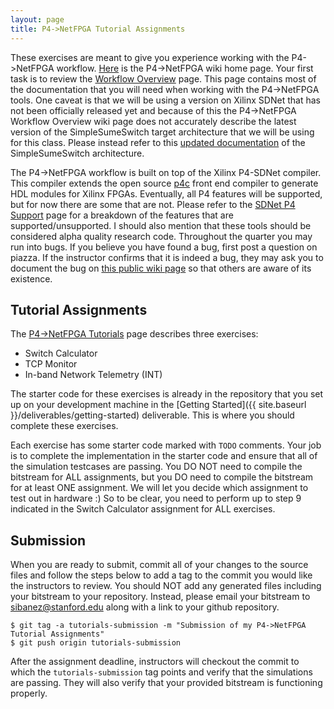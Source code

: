 ```yaml
---
layout: page
title: P4->NetFPGA Tutorial Assignments
---
```


These exercises are meant to give you experience working with the P4->NetFPGA workflow. [Here](https://github.com/NetFPGA/P4-NetFPGA-public/wiki) is the P4->NetFPGA wiki home page. Your first task is to review the [Workflow Overview](https://github.com/NetFPGA/P4-NetFPGA-public/wiki/Workflow-Overview) page. This page contains most of the documentation that you will need when working with the P4->NetFPGA tools. One caveat is that we will be using a version on Xilinx SDNet that has not been officially released yet and because of this the P4->NetFPGA Workflow Overview wiki page does not accurately describe the latest version of the SimpleSumeSwitch target architecture that we will be using for this class. Please instead refer to this [updated documentation]() of the SimpleSumeSwitch architecture.

The P4->NetFPGA workflow is built on top of the Xilinx P4-SDNet compiler. This compiler extends the open source [p4c](https://github.com/p4lang/p4c) front end compiler to generate HDL modules for Xilinx FPGAs. Eventually, all P4 features will be supported, but for now there are some that are not. Please refer to the [SDNet P4 Support]() page for a breakdown of the features that are supported/unsupported. I should also mention that these tools should be considered alpha quality research code. Throughout the quarter you may run into bugs. If you believe you have found a bug, first post a question on piazza. If the instructor confirms that it is indeed a bug, they may ask you to document the bug on [this public wiki page]() so that others are aware of its existence.

Tutorial Assignments
--------------------

The [P4->NetFPGA Tutorials](https://github.com/NetFPGA/P4-NetFPGA-public/wiki/Tutorial-Assignments) page describes three exercises:

* Switch Calculator
* TCP Monitor
* In-band Network Telemetry (INT)

The starter code for these exercises is already in the repository that you set up on your development machine in the [Getting Started]({{ site.baseurl }}/deliverables/getting-started) deliverable. This is where you should complete these exercises.

Each exercise has some starter code marked with `TODO` comments. Your job is to complete the implementation in the starter code and ensure that all of the simulation testcases are passing. You DO NOT need to compile the bitstream for ALL assignments, but you DO need to compile the bitstream for at least ONE assignment. We will let you decide which assignment to test out in hardware :) So to be clear, you need to perform up to step 9 indicated in the Switch Calculator assignment for ALL exercises. 

Submission
----------

When you are ready to submit, commit all of your changes to the source files and follow the steps below to add a tag to the commit you would like the instructors to review. You should NOT add any generated files including your bitstream to your repository. Instead, please email your bitstream to sibanez@stanford.edu along with a link to your github repository.

```
$ git tag -a tutorials-submission -m "Submission of my P4->NetFPGA Tutorial Assignments"
$ git push origin tutorials-submission
```

After the assignment deadline, instructors will checkout the commit to which the `tutorials-submission` tag points and verify that the simulations are passing. They will also verify that your provided bitstream is functioning properly.
